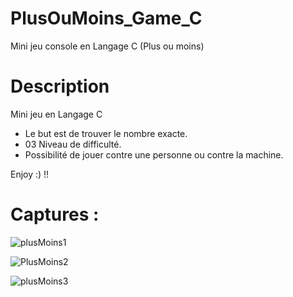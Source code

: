 # PlusOuMoins_Game_C
Mini jeu console en Langage C (Plus ou moins)

# Description 

Mini jeu en Langage C 
- Le but est de trouver le nombre exacte.
- 03 Niveau de difficulté.
- Possibilité de jouer contre une personne ou contre la machine.

Enjoy :) !!

# Captures :
![plusMoins1](https://user-images.githubusercontent.com/73799452/99226538-3c27bd80-27ea-11eb-8cbf-82501532707c.PNG)

![PlusMoins2](https://user-images.githubusercontent.com/73799452/99226557-40ec7180-27ea-11eb-8c7b-4ff5ccad0d11.PNG)

![plusMoins3](https://user-images.githubusercontent.com/73799452/99226570-4649bc00-27ea-11eb-9e8f-2b79e6236150.PNG)
